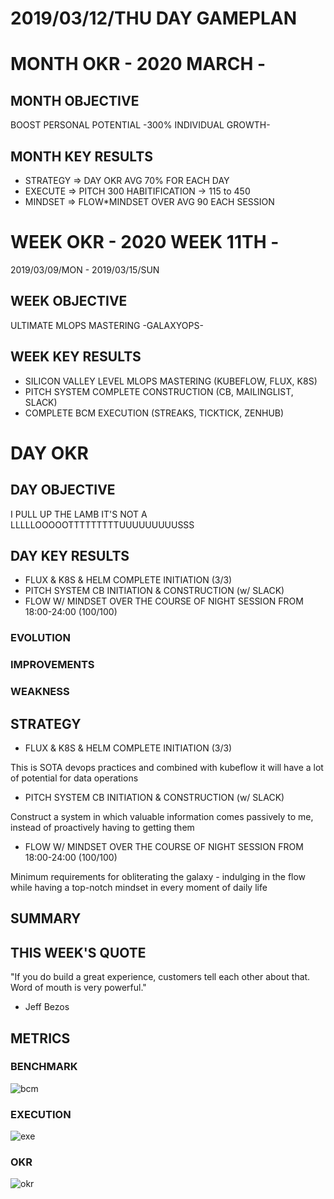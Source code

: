 # 2019/03/12/THU DAY GAMEPLAN

# MONTH OKR - 2020 MARCH -

## MONTH OBJECTIVE

BOOST PERSONAL POTENTIAL -300% INDIVIDUAL GROWTH-

## MONTH KEY RESULTS

- STRATEGY => DAY OKR AVG 70% FOR EACH DAY
- EXECUTE => PITCH 300 HABITIFICATION -> 115 to 450
- MINDSET => FLOW\*MINDSET OVER AVG 90 EACH SESSION

# WEEK OKR - 2020 WEEK 11TH -

2019/03/09/MON - 2019/03/15/SUN

## WEEK OBJECTIVE

ULTIMATE MLOPS MASTERING -GALAXYOPS-

## WEEK KEY RESULTS

- SILICON VALLEY LEVEL MLOPS MASTERING (KUBEFLOW, FLUX, K8S)
- PITCH SYSTEM COMPLETE CONSTRUCTION (CB, MAILINGLIST, SLACK)
- COMPLETE BCM EXECUTION (STREAKS, TICKTICK, ZENHUB)

# DAY OKR

## DAY OBJECTIVE

I PULL UP THE LAMB IT'S NOT A LLLLLOOOOOTTTTTTTTTUUUUUUUUUSSS

## DAY KEY RESULTS

- FLUX & K8S & HELM COMPLETE INITIATION (3/3)
- PITCH SYSTEM CB INITIATION & CONSTRUCTION (w/ SLACK)
- FLOW W/ MINDSET OVER THE COURSE OF NIGHT SESSION FROM 18:00-24:00 (100/100)

### EVOLUTION

### IMPROVEMENTS

### WEAKNESS

## STRATEGY

- FLUX & K8S & HELM COMPLETE INITIATION (3/3)

This is SOTA devops practices and combined with kubeflow it will have a lot of potential for data operations

- PITCH SYSTEM CB INITIATION & CONSTRUCTION (w/ SLACK)

Construct a system in which valuable information comes passively to me, instead of proactively having to getting them

- FLOW W/ MINDSET OVER THE COURSE OF NIGHT SESSION FROM 18:00-24:00 (100/100)

Minimum requirements for obliterating the galaxy - indulging in the flow while having a top-notch mindset in every moment of daily life

## SUMMARY

## THIS WEEK'S QUOTE

"If you do build a great experience, customers tell each other about that. Word of mouth is very powerful."

- Jeff Bezos

## METRICS

### BENCHMARK

![bcm](https://docs.google.com/spreadsheets/d/e/2PACX-1vTn9MtGt1jOULpuxwqtLcN3Qgv7dXDzoNXQ9ZgpvySLydy_y5wXfC5fB9hLM5SdOlNKC8noS_IsDVjD/pubchart?oid=1514722899&format=image)

### EXECUTION

![exe](https://docs.google.com/spreadsheets/d/e/2PACX-1vSrTUcxr3ugVq61IJYDv5ja7KNUHCZ1utk8Ut7-qs_e54y90UB01T2LRaUfaTcOu63WPMwRehlLKBco/pubchart?oid=1604769036&format=image)

### OKR

![okr](https://docs.google.com/spreadsheets/d/e/2PACX-1vRW2b87vykosa5nLXumLArknC0DWPXQhEW9epAxsX3ngAAk4uPl4uZXvKUaaMHfDo7Y2w7QPUT5TH3x/pubchart?oid=700559211&format=image)
